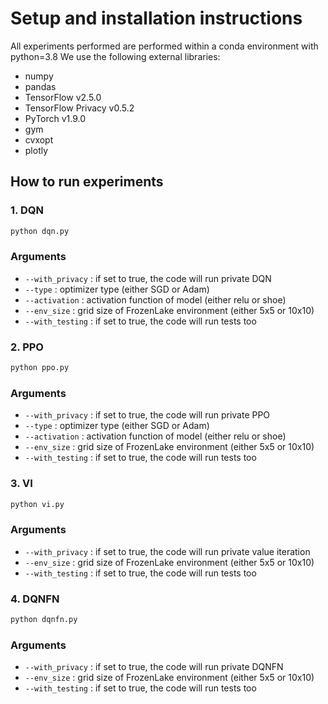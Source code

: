 # Setup and installation instructions
All experiments performed are performed within a conda environment with python=3.8
We use the following external libraries:
- numpy
- pandas
- TensorFlow v2.5.0
- TensorFlow Privacy v0.5.2
- PyTorch v1.9.0
- gym
- cvxopt
- plotly

## How to run experiments
### 1. DQN
```python
python dqn.py
```
### Arguments
- `--with_privacy` : if set to true, the code will run private DQN
- `--type` : optimizer type (either SGD or Adam)
- `--activation` : activation function of model (either relu or shoe)
- `--env_size` : grid size of FrozenLake environment (either 5x5 or 10x10)
- `--with_testing` : if set to true, the code will run tests too

### 2. PPO
```python
python ppo.py
```
### Arguments
- `--with_privacy` : if set to true, the code will run private PPO
- `--type` : optimizer type (either SGD or Adam)
- `--activation` : activation function of model (either relu or shoe)
- `--env_size` : grid size of FrozenLake environment (either 5x5 or 10x10)
- `--with_testing` : if set to true, the code will run tests too

### 3. VI
```python
python vi.py
```
### Arguments
- `--with_privacy` : if set to true, the code will run private value iteration
- `--env_size` : grid size of FrozenLake environment (either 5x5 or 10x10)
- `--with_testing` : if set to true, the code will run tests too

### 4. DQNFN
```python
python dqnfn.py
```
### Arguments
- `--with_privacy` : if set to true, the code will run private DQNFN
- `--env_size` : grid size of FrozenLake environment (either 5x5 or 10x10)
- `--with_testing` : if set to true, the code will run tests too
